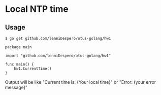 # Local NTP time

## Usage
`$ go get github.com/lenniDespero/otus-golang/hw1`

    package main

	import "github.com/lenniDespero/otus-golang/hw1"

	func main() {
		hw1.CurrentTime()
	}
Output will be like "Current time is: {Your local time}" or "Error: {your error message}"